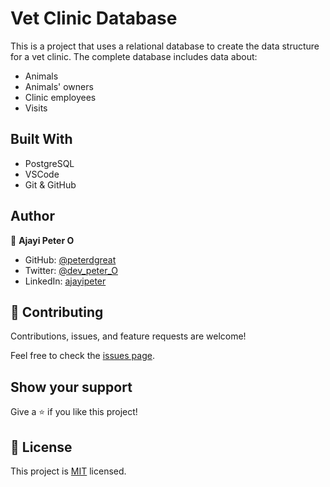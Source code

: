 # Vet Clinic Database

This is a project that uses a relational database to create the data structure for a vet clinic. The complete database includes data about:

- Animals
- Animals' owners
- Clinic employees
- Visits

## Built With

- PostgreSQL
- VSCode
- Git & GitHub

## Author

👤 **Ajayi Peter O**

- GitHub: [@peterdgreat](https://github.com/peterdgreat)
- Twitter: [@dev_peter_O](https://twitter.com/dev_peter_O)
- LinkedIn: [ajayipeter](https://www.linkedin.com/in/ajayipeter)

## 🤝 Contributing

Contributions, issues, and feature requests are welcome!

Feel free to check the [issues page](../../issues/).

## Show your support

Give a ⭐️ if you like this project!

## 📝 License

This project is [MIT](./MIT.md) licensed.